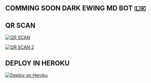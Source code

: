 ## COMMING SOON DARK EWING MD BOT 🇱🇰

## QR SCAN

[![QR SCAN](https://repl.it/badge/github/quiec/whatsAlfa)](https://replit.com/@VajiraRathnayak/DARK-EWING-MD?v=1)
 
[![QR SCAN 2](https://repl.it/badge/github/quiec/whatsAlfa)](https://replit.com/@savigaming2009/DARK-EWING-BOT-QR)

## DEPLOY IN HEROKU

 [![Deploy on Heroku](https://www.herokucdn.com/deploy/button.svg)](https://dashboard.heroku.com/new?template=https://github.com/vajirabot1/KING-VAJIRA-MD)
 
